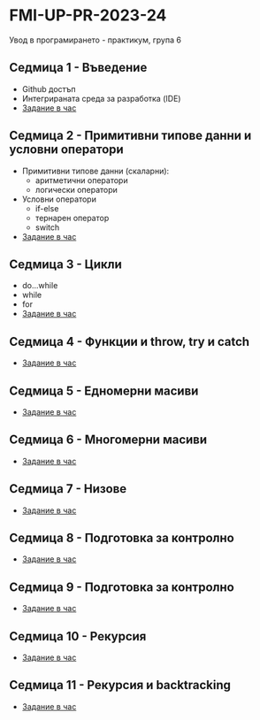 # FMI-UP-PR-2023-24

Увод в програмирането - практикум, група 6

## Седмица 1 - Въведение
- Github достъп  
- Интегрираната среда за разработка (IDE)  
- [Задание в час](https://classroom.github.com/a/XfPZebXc)

## Седмица 2 - Примитивни типове данни и условни оператори
- Примитивни типове данни (скаларни):
  - аритметични оператори
  - логически оператори
- Условни оператори
  - if-else
  - тернарен оператор
  - switch
- [Задание в час](https://classroom.github.com/a/Tg9HtDSs)

## Седмица 3 - Цикли
- do...while
- while
- for
- [Задание в час](https://classroom.github.com/a/fOWWie1E)

## Седмица 4 - Функции и throw, try и catch
- [Задание в час](https://classroom.github.com/a/pgsO-a9y)

## Седмица 5 - Едномерни масиви
- [Задание в час](https://classroom.github.com/a/Od6KQW6C)

## Седмица 6 - Многомерни масиви
- [Задание в час](https://classroom.github.com/a/L0ps3D2a)

## Седмица 7 - Низове
- [Задание в час](https://classroom.github.com/a/EfU9TxQl)

## Седмица 8 - Подготовка за контролно
- [Задание в час](https://classroom.github.com/a/kduMUlMK)

## Седмица 9 - Подготовка за контролно
- [Задание в час](https://classroom.github.com/a/iRiPfd0f)

## Седмица 10 - Рекурсия
- [Задание в час](https://classroom.github.com/a/ZHAXQ9yQ)

## Седмица 11 - Рекурсия и backtracking
- [Задание в час](https://classroom.github.com/a/XV3Gh0cs)
